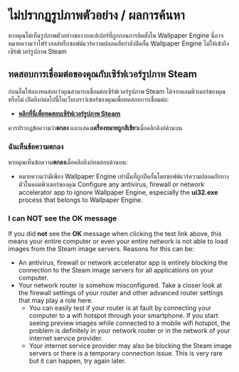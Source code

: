 # ไม่ปรากฏรูปภาพตัวอย่าง / ผลการค้นหา

หากคุณไม่เห็นรูปภาพตัวอย่างของวอลเปเปอร์ที่ถูกถอนการติดตั้งใน Wallpaper Engine นี่อาจหมายความว่าไฟร์วอลล์หรือซอฟต์แวร์ความปลอดภัยกำลังปิดกั้น Wallpaper Engine ไม่ให้เข้าถึงเซิร์ฟเวอร์รูปภาพ Steam

## ทดสอบการเชื่อมต่อของคุณกับเซิร์ฟเวอร์รูปภาพ Steam

ก่อนอื่นให้ลองทดสอบว่าคุณสามารถเชื่อมต่อเซิร์ฟเวอร์รูปภาพ Steam ได้จากคอมพิวเตอร์ของคุณหรือไม่ เปิดลิงก์ต่อไปนี้ในเว็บเบราว์เซอร์ของคุณเพื่อทดสอบการเชื่อมต่อ:

* [**คลิกที่นี่เพื่อทดสอบเซิร์ฟเวอร์รูปภาพ Steam**](https://steamuserimages-a.akamaihd.net/ugc/1796366854776537259/C541D485E7156010D92284B082D13A2377FD1F8F/?imw=5000&imh=5000&ima=fit&impolicy=Letterbox&imcolor=%23000000&letterbox=false)

ควรปรากฏข้อความว่า**ตกลง** และแสดง**เครื่องหมายถูกสีเขียว**เมื่อคลิกลิงก์ด้านบน

### ฉันเห็นข้อความตกลง

หากคุณเห็นข้อความ**ตกลง**เมื่อคลิกลิงก์ทดสอบด้านบน:

* หมายความว่ามีเพียง Wallpaper Engine เท่านั้นที่ถูกปิดกั้นโดยซอฟต์แวร์ความปลอดภัยบางตัวในคอมพิวเตอร์ของคุณ Configure any antivirus, firewall or network accelerator app to ignore Wallpaper Engine, especially the **ui32.exe** process that belongs to Wallpaper Engine.

### I can NOT see the OK message

If you did **not** see the **OK** message when clicking the test link above, this means your entire computer or even your entire network is not able to load images from the Steam image servers. Reasons for this can be:

* An antivirus, firewall or network accelerator app is entirely blocking the connection to the Steam image servers for all applications on your computer.
* Your network router is somehow misconfigured. Take a closer look at the firewall settings of your router and other advanced router settings that may play a role here.
    * You can easily test if your router is at fault by connecting your computer to a wifi hotspot through your smartphone. If you start seeing preview images while connected to a mobile wifi hotspot, the problem is definitely in your network router or in the network of your internet service provider.
    * Your internet service provider may also be blocking the Steam image servers or there is a temporary connection issue. This is very rare but it can happen, try again later.